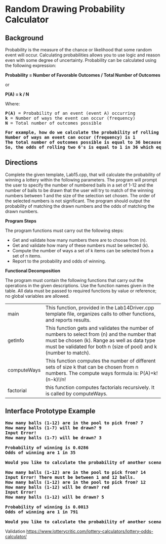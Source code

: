 # Random Drawing Probability Calculator

## Background

Probability is the measure of the chance or likelihood that some random event will occur. Calculating probabilities allows you to use logic and reason even with some degree of uncertainty. Probability can be calculated using the following expression:

**Probability = Number of Favorable Outcomes / Total Number of Outcomes**

or

**P(A) = k / N**

Where:
<pre><b>P(A)</b> = Probability of an event (event A) occurring
<b>k</b> = Number of ways the event can occur (frequency)
<b>N</b> = Total number of outcomes possible </pre>

<pre><b>For example, how do we calculate the probability of rolling a 6 sided fair die twice and getting two 6's?
Number of ways an event can occur (frequency) is 1
The total number of outcomes possible is equal to 36 because each time the die is rolled you can get any of 6 outcomes.
So, the odds of rolling two 6's is equal to 1 in 36 which equals a probability of .0278</b></pre>

## Directions

Complete the given template, Lab15.cpp, that will calculate the probability of winning a lottery within the following parameters. The program will prompt the user to specify the number of numbered balls in a set of 1-12 and the number of balls to be drawn that the user will try to match of the winning numbers between 1 and the size of the selection set chosen. The order of the selected numbers is not significant. The program should output the probability of matching the drawn numbers and the odds of matching the drawn numbers.

**Program Steps**

The program functions must carry out the following steps:

* Get and validate how many numbers there are to choose from (n).
* Get and validate how many of these numbers must be selected (k).
* Compute the number of ways a set of k items can be selected from a set of n items.
* Report to the probability and odds of winning.

**Functional Decomposition**

The program must contain the following functions that carry out the operations in the given descriptions. Use the function names given in the table. All data must be passed to required functions by value or reference; no global variables are allowed.

<table>
<tr><td>main</td><td>This function, provided in the Lab14Driver.cpp template file, organizes calls to other functions, and reports results.</td></tr>
<tr><td>getInfo</td><td>This function gets and validates the number of numbers to select from (n) and the number that must be chosen (k). Range as well as data type must be validated for both n (size of pool) and k (number to match).</td></tr>
<tr><td>computeWays</td><td>This function computes the number of different sets of size k that can be chosen from n numbers. The compute ways formula is: P(A)=k!(n-k)!/n!</td></tr>
<tr><td>factorial</td><td>this function computes factorials recursively. It is called by computeWays.</td></tr></table>

## Interface Prototype Example
<pre><b>How many balls (1-12) are in the pool to pick from? 7  
How many balls (1-7) will be drawn? 9
Input Error!
How many balls (1-7) will be drawn? 3

Probability of winning is 0.0286
Odds of winning are 1 in 35

Would you like to calculate the probability of another scenario? (y/n): y

How many balls (1-12) are in the pool to pick from? 14
Input Error! There must be between 1 and 12 balls.
How many balls (1-12) are in the pool to pick from? 12
How many balls (1-12) will be drawn? red
Input Error! 
How many balls (1-12) will be drawn? 5

Probability of winning is 0.0013
Odds of winning are 1 in 791

Would you like to calculate the probability of another scenario? (y/n): n</b></pre>

Validation
https://www.lotterycritic.com/lottery-calculators/lottery-odds-calculator/
